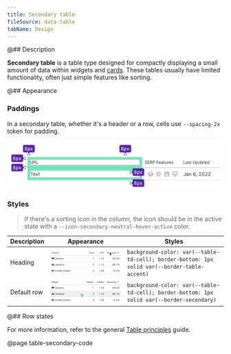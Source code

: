 ```yaml
---
title: Secondary table
fileSource: data-table
tabName: Design
---
```


@## Description

**Secondary table** is a table type designed for compactly displaying a small amount of data within widgets and [cards](/components/card/). These tables usually have limited functionality, often just simple features like sorting.

@## Appearance

### Paddings

In a secondary table, whether it's a header or a row, cells use `--spacing-2x` token for padding.

![](static/secondary-paddings.png)

### Styles

> If there's a sorting icon in the column, the icon should be in the active state with a `--icon-secondary-neutral-hover-active` color.

| Description | Appearance                                  | Styles                                                                      |
| ----------- | ------------------------------------------- | --------------------------------------------------------------------------- |
| Heading     | ![](static/th-secondary.png) | `background-color: var(--table-td-cell); border-bottom: 1px solid var(--border-table-accent)` |
| Default row | ![](static/td-secondary.png) | `background-color: var(--table-td-cell); border-bottom: 1px solid var(--border-secondary)` |

@## Row states

For more information, refer to the general [Table principles](/table-group/data-table/#a1c3dd) guide.

@page table-secondary-code
